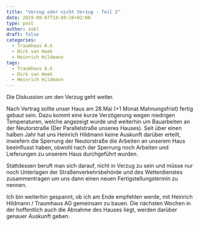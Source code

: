 ```yaml
---
title: "Verzug oder nicht Verzug - Teil 2"
date: 2019-08-07T14:49:26+02:00
type: post
author: asbl
draft: false
categories:
  - Traumhaus A.G
  - Dirk van Hoek
  - Heinrich Hildmann
tags:
  - Traumhaus A.G
  - Dirk van Hoek
  - Heinrich Hildmann
---
```


Die Diskussion um den Verzug geht weiter.

Nach Vertrag sollte unser Haus am 28.Mai (+1 Monat Mahnungsfrist) fertig gebaut sein. Dazu kommt eine kurze Verzögerung wegen niedrigen Temperaturen, welche angezeigt wurde und weiterhin um Bauarbeiten an der Neutorstraße (Der Parallelstraße unseres Hauses). Seit über einen halben Jahr hat uns Heinrich Hildmann keine Auskunft darüber erteilt, inwiefern die Sperrung der Neutorstraße die Arbeiten an unserem Haus beeinflusst haben, obwohl nach der Sperrung noch Arbeiten und Lieferungen zu unserem Haus durchgeführt wurden.

Stattdessen beruft man sich darauf, nicht in Verzug zu sein und müsse nur noch Unterlagen der Straßenverkehrsbehörde und des Wetterdienstes zusammentragen um uns dann einen neuen Fertigstellungstermin zu nennen.

Ich bin weiterhin gespannt, ob ich am Ende empfehlen werde, mit Heinrich Hildmann / Traumhaus AG gemeinsam zu bauen. Die nächsten Wochen in der hoffentlich auch die Abnahme des Hauses liegt, werden darüber genauer Auskunft geben.

